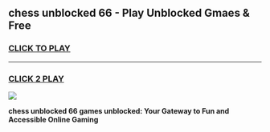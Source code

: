 
## chess   unblocked 66 - Play Unblocked Gmaes & Free
<h3>
<a href="https://news.freeplayer.one?title=chess___unblocked_66&ref=23F">CLICK TO PLAY</a></h3>
<hr>

<h3>
<a href="https://news.freeplayer.one?title=chess___unblocked_66&ref=23F">CLICK 2 PLAY</a>
  
</h3>

<a href="https://news.freeplayer.one?title=chess___unblocked_66&ref=23F/"><img src="https://clearcache.store/games.png"></a>


**chess   unblocked 66 games unblocked: Your Gateway to Fun and Accessible Online Gaming**
